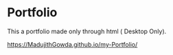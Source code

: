 # Portfolio
 This a portfolio made only through html ( Desktop Only).
 
 https://MadujithGowda.github.io/my-Portfolio/
